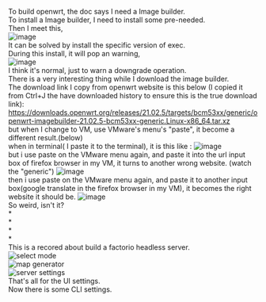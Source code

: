 To build openwrt, the doc says I need a Image builder.  
To install a Image builder, I need to install some pre-needed.  
Then I meet this,  
![image](https://user-images.githubusercontent.com/50364332/206227606-424be2e1-6793-4898-86ce-ca7fffa6f84e.png)  
It can be solved by install the specific version of exec.  
During this install, it will pop an warning,  
![image](https://user-images.githubusercontent.com/50364332/206228268-ab6bce3b-6880-469a-a614-6386c9fba2ba.png)  
I think it's normal, just to warn a downgrade operation.  
There is a very interesting thing while I download the image builder.  
The download link I copy from openwrt website is this below (I copied it from Ctrl+J the have downloaded history to ensure this is the true download link):  
https://downloads.openwrt.org/releases/21.02.5/targets/bcm53xx/generic/openwrt-imagebuilder-21.02.5-bcm53xx-generic.Linux-x86_64.tar.xz  
but when I change to VM, use VMware's menu's "paste", it become a different result.(below)  
when in terminal( I paste it to the terminal), it is this like : ![image](https://user-images.githubusercontent.com/50364332/206233492-d42322b5-8bcd-4c14-8c73-2b2dc1f9e765.png)  
but i use paste on the VMware menu again, and paste it into the url input box of firefox browser in my VM, it turns to another wrong website. (watch the "generic") ![image](https://user-images.githubusercontent.com/50364332/206233944-25c4d1ac-ede8-4201-84f5-41aa24296268.png)  
then i use paste on the VMware menu again, and paste it to another input box(google translate in the firefox browser in my VM), it becomes the right website it should be. ![image](https://user-images.githubusercontent.com/50364332/206234278-e4e45d84-74bf-4634-bb78-762b83fe2f10.png)  
So weird, isn't it?  
*  
*   
*     
*         
This is a recored about build a factorio headless server.  
![select mode](https://user-images.githubusercontent.com/50364332/206478627-0deb86d6-c0be-4b7e-bf61-19f350c8966e.png)  
![map generator](https://user-images.githubusercontent.com/50364332/206478656-3eb8a366-e049-48cf-937f-bece00aac8df.png)  
![server settings](https://user-images.githubusercontent.com/50364332/206478694-53e1c5c0-98d1-430c-b98c-f67f69312688.png)  
That's all for the UI settings.  
Now there is some CLI settings.  




